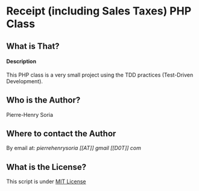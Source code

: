 # Receipt (including Sales Taxes) PHP Class

## What is That?

#### Description

This PHP class is a very small project using the TDD practices (Test-Driven Development).


## Who is the Author?

Pierre-Henry Soria


## Where to contact the Author

By email at: *pierrehenrysoria [[AT]] gmail [[D0T]] com*


## What is the License?

This script is under [MIT License](http://opensource.org/licenses/mit-license.php)
